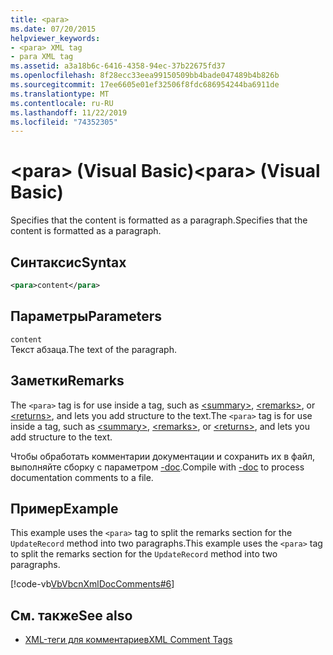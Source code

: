 ```yaml
---
title: <para>
ms.date: 07/20/2015
helpviewer_keywords:
- <para> XML tag
- para XML tag
ms.assetid: a3a18b6c-6416-4358-94ec-37b22675fd37
ms.openlocfilehash: 8f28ecc33eea99150509bb4bade047489b4b826b
ms.sourcegitcommit: 17ee6605e01ef32506f8fdc686954244ba6911de
ms.translationtype: MT
ms.contentlocale: ru-RU
ms.lasthandoff: 11/22/2019
ms.locfileid: "74352305"
---
```

# <a name="para-visual-basic"></a><span data-ttu-id="0583a-101">\<para> (Visual Basic)</span><span class="sxs-lookup"><span data-stu-id="0583a-101">\<para> (Visual Basic)</span></span>
<span data-ttu-id="0583a-102">Specifies that the content is formatted as a paragraph.</span><span class="sxs-lookup"><span data-stu-id="0583a-102">Specifies that the content is formatted as a paragraph.</span></span>  
  
## <a name="syntax"></a><span data-ttu-id="0583a-103">Синтаксис</span><span class="sxs-lookup"><span data-stu-id="0583a-103">Syntax</span></span>  
  
```xml  
<para>content</para>  
```  
  
## <a name="parameters"></a><span data-ttu-id="0583a-104">Параметры</span><span class="sxs-lookup"><span data-stu-id="0583a-104">Parameters</span></span>  
 `content`  
 <span data-ttu-id="0583a-105">Текст абзаца.</span><span class="sxs-lookup"><span data-stu-id="0583a-105">The text of the paragraph.</span></span>  
  
## <a name="remarks"></a><span data-ttu-id="0583a-106">Заметки</span><span class="sxs-lookup"><span data-stu-id="0583a-106">Remarks</span></span>  
 <span data-ttu-id="0583a-107">The `<para>` tag is for use inside a tag, such as [\<summary>](../../../visual-basic/language-reference/xmldoc/summary.md), [\<remarks>](../../../visual-basic/language-reference/xmldoc/remarks.md), or [\<returns>](../../../visual-basic/language-reference/xmldoc/returns.md), and lets you add structure to the text.</span><span class="sxs-lookup"><span data-stu-id="0583a-107">The `<para>` tag is for use inside a tag, such as [\<summary>](../../../visual-basic/language-reference/xmldoc/summary.md), [\<remarks>](../../../visual-basic/language-reference/xmldoc/remarks.md), or [\<returns>](../../../visual-basic/language-reference/xmldoc/returns.md), and lets you add structure to the text.</span></span>  
  
 <span data-ttu-id="0583a-108">Чтобы обработать комментарии документации и сохранить их в файл, выполняйте сборку с параметром [-doc](../../../visual-basic/reference/command-line-compiler/doc.md).</span><span class="sxs-lookup"><span data-stu-id="0583a-108">Compile with [-doc](../../../visual-basic/reference/command-line-compiler/doc.md) to process documentation comments to a file.</span></span>  
  
## <a name="example"></a><span data-ttu-id="0583a-109">Пример</span><span class="sxs-lookup"><span data-stu-id="0583a-109">Example</span></span>  
 <span data-ttu-id="0583a-110">This example uses the `<para>` tag to split the remarks section for the `UpdateRecord` method into two paragraphs.</span><span class="sxs-lookup"><span data-stu-id="0583a-110">This example uses the `<para>` tag to split the remarks section for the `UpdateRecord` method into two paragraphs.</span></span>  
  
 [!code-vb[VbVbcnXmlDocComments#6](~/samples/snippets/visualbasic/VS_Snippets_VBCSharp/VbVbcnXmlDocComments/VB/Class1.vb#6)]  
  
## <a name="see-also"></a><span data-ttu-id="0583a-111">См. также</span><span class="sxs-lookup"><span data-stu-id="0583a-111">See also</span></span>

- [<span data-ttu-id="0583a-112">XML-теги для комментариев</span><span class="sxs-lookup"><span data-stu-id="0583a-112">XML Comment Tags</span></span>](../../../visual-basic/language-reference/xmldoc/index.md)
